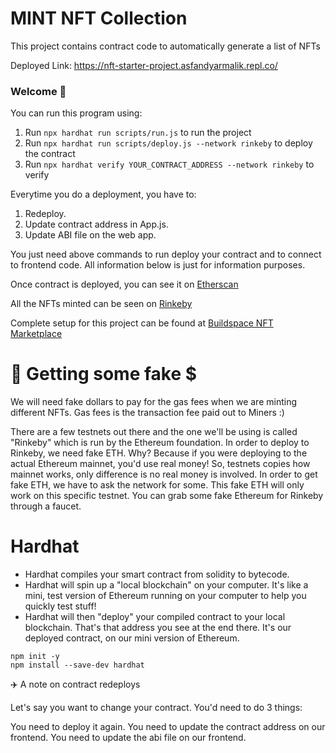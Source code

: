 # MINT NFT Collection

This project contains contract code to automatically generate a list of NFTs   

Deployed Link: https://nft-starter-project.asfandyarmalik.repl.co/

### **Welcome 👋**
You can run this program using: 

1. Run `npx hardhat run scripts/run.js` to run the project
2. Run `npx hardhat run scripts/deploy.js --network rinkeby` to deploy the contract
3. Run `npx hardhat verify YOUR_CONTRACT_ADDRESS --network rinkeby` to verify

Everytime you do a deployment, you have to: 
1. Redeploy.
2. Update contract address in App.js.
3. Update ABI file on the web app.

You just need above commands to run deploy your contract and to connect to frontend code. All information below is just for information purposes. 

Once contract is deployed, you can see it on [Etherscan](https://etherscan.io/)

All the NFTs minted can be seen on [Rinkeby](https://rinkeby.rarible.com/user/0xe59c75bc2559b7cb088ea57deeaaf481942f863e/owned) 

Complete setup for this project can be found at [Buildspace NFT Marketplace](https://app.buildspace.so/projects/CO961ddb5f-f428-4608-9949-a9a2f461eb3f)


# 🤑 Getting some fake $
We will need fake dollars to pay for the gas fees when we are minting different NFTs. Gas fees is the transaction fee paid out to Miners :)  

There are a few testnets out there and the one we'll be using is called "Rinkeby" which is run by the Ethereum foundation.
In order to deploy to Rinkeby, we need fake ETH. Why? Because if you were deploying to the actual Ethereum mainnet, you'd use real money! So, testnets copies how mainnet works, only difference is no real money is involved.
In order to get fake ETH, we have to ask the network for some. This fake ETH will only work on this specific testnet. You can grab some fake Ethereum for Rinkeby through a faucet. 


# Hardhat
* Hardhat compiles your smart contract from solidity to bytecode.
* Hardhat will spin up a "local blockchain" on your computer. It's like a mini, test version of Ethereum running on your computer to help you quickly test stuff!
* Hardhat will then "deploy" your compiled contract to your local blockchain. That's that address you see at the end there. It's our deployed contract, on our mini version of Ethereum.

```
npm init -y
npm install --save-dev hardhat
```


✈️ A note on contract redeploys

Let's say you want to change your contract. You'd need to do 3 things:

You  need to deploy it again.
You need to update the contract address on our frontend.
You need to update the abi file on our frontend.
